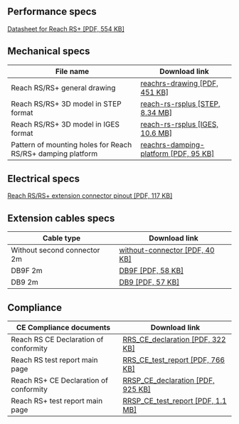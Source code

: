 ## Performance specs

[Datasheet for Reach RS+ [PDF, 554 KB]](http://files.emlid.com/reachrs/Reach-RS-Plus-Datasheet.pdf)

## Mechanical specs

| File name | Download link |
|-----------|---------------|
| Reach RS/RS+ general drawing | [reachrs-drawing [PDF, 451 KB]](files/reachrs-drawing.pdf) |
| Reach RS/RS+ 3D model in STEP format | [reach-rs-rsplus [STEP, 8.34 MB]](https://github.com/emlid/hardware/blob/master/reach-rs-rsplus.step) |
| Reach RS/RS+ 3D model in IGES format | [reach-rs-rsplus [IGES, 10.6 MB]](https://github.com/emlid/hardware/blob/master/reach-rs-rsplus.iges) |
| Pattern of mounting holes for Reach RS/RS+ damping platform | [reachrs-damping-platform [PDF, 95 KB]](files/reachrs-damping-platform.pdf) |


## Electrical specs

[Reach RS/RS+ extension connector pinout [PDF, 117 KB]](files/RS232_port.pdf)

## Extension cables specs

| Cable type | Download link |
|-----------|------|
| Without second connector 2m |[without-connector [PDF, 40 KB]](files/without-connector.pdf) |
| DB9F 2m |[DB9F [PDF, 58 KB]](files/DB9F.pdf) |
| DB9 2m |[DB9 [PDF, 57 KB]](files/DB9.pdf) |

## Compliance

| CE Compliance documents | Download link |
|-------------------------|---------------|
| Reach RS CE Declaration of conformity | [RRS_CE_declaration [PDF, 322 KB]](https://files.emlid.com/compliance/RRS_CE_declaration.pdf)
| Reach RS test report main page | [RRS_CE_test_report [PDF, 766 KB]](https://files.emlid.com/compliance/RRS_CE_test_report.pdf)
| Reach RS+ CE Declaration of conformity | [RRSP_CE_declaration [PDF, 925 KB]](http://files.emlid.com/compliance/CE-Declaration-of-Conformity-Reach-RSPlus.pdf)
| Reach RS+ test report main page | [RRSP_CE_test_report [PDF, 1.1 MB]](https://files.emlid.com/compliance/RRSP_CE_test_report.pdf)
